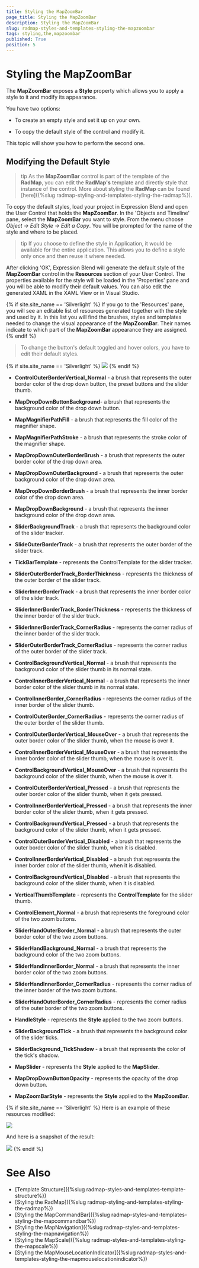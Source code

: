 ```yaml
---
title: Styling the MapZoomBar
page_title: Styling the MapZoomBar
description: Styling the MapZoomBar
slug: radmap-styles-and-templates-styling-the-mapzoombar
tags: styling,the,mapzoombar
published: True
position: 5
---
```


# Styling the MapZoomBar

The __MapZoomBar__ exposes a __Style__ property which allows you to apply a style to it and modify its appearance.

You have two options:

* To create an empty style and set it up on your own. 

* To copy the default style of the control and modify it.

This topic will show you how to perform the second one.

## Modifying the Default Style

>tip As the __MapZoomBar__ control is part of the template of the __RadMap__, you can edit the __RadMap's__ template and directly style that instance of the control. More about styling the __RadMap__ can be found [here]({%slug radmap-styling-and-templates-styling-the-radmap%}).

To copy the default styles, load your project in Expression Blend and open the User Control that holds the __MapZoomBar__. In the 'Objects and Timeline' pane, select the __MapZoomBar__ you want to style. From the menu choose *Object -> Edit Style -> Edit a Copy*. You will be prompted for the name of the style and where to be placed.

>tip If you choose to define the style in Application, it would be available for the entire application. This allows you to define a style only once and then reuse it where needed.

After clicking 'OK', Expression Blend will generate the default style of the __MapZoomBar__ control in the __Resources__ section of your User Control. The properties available for the style will be loaded in the 'Properties' pane and you will be able to modify their default values. You can also edit the generated XAML in the XAML View or in Visual Studio.

{% if site.site_name == 'Silverlight' %}
If you go to the 'Resources' pane, you will see an editable list of resources generated together with the style and used by it. In this list you will find the brushes, styles and templates needed to change the visual appearance of the __MapZoomBar__. Their names indicate to which part of the __MapZoomBar__ appearance they are assigned.
{% endif %}

>To change the button's default toggled and hover colors, you have to edit their default styles.

{% if site.site_name == 'Silverlight' %}
![](images/RadMap_StylesAndTemplates_StylingMapZoomBar_01.png)
{% endif %}

* __ControlOuterBorderVertical_Normal__ - a brush that represents the outer border color of the drop down button, the preset buttons and the slider thumb.

* __MapDropDownButtonBackground__- a brush that represents the background color of the drop down button.

* __MapMagnifierPathFill__ - a brush that represents the fill color of the magnifier shape.

* __MapMagnifierPathStroke__ - a brush that represents the stroke color of the magnifier shape.

* __MapDropDownOuterBorderBrush__ - a brush that represents the outer border color of the drop down area.

* __MapDropDownOuterBackground__ - a brush that represents the outer background color of the drop down area.

* __MapDropDownBorderBrush__ - a brush that represents the inner border color of the drop down area.

* __MapDropDownBackground__ - a brush that represents the inner background color of the drop down area.

* __SliderBackgroundTrack__ - a brush that represents the background color of the slider tracker.

* __SlideOuterBorderTrack__ - a brush that represents the outer border of the slider track.

* __TickBarTemplate__ - represents the ControlTemplate for the slider tracker.

* __SliderOuterBorderTrack_BorderThickness__ - represents the thickness of the outer border of the slider track.

* __SliderInnerBorderTrack__ - a brush that represents the inner border color of the slider track.

* __SliderInnerBorderTrack_BorderThickness__ - represents the thickness of the inner border of the slider track.

* __SliderInnerBorderTrack_CornerRadius__ - represents the corner radius of the inner border of the slider track.

* __SliderOuterBorderTrack_CornerRadius__ - represents the corner radius of the outer border of the slider track.

* __ControlBackgroundVertical_Normal__ - a brush that represents the background color of the slider thumb in its normal state.

* __ControlInnerBorderVertical_Normal__ - a brush that represents the inner border color of the slider thumb in its normal state.

* __ControlInnerBorder_CornerRadius__ - represents the corner radius of the inner border of the slider thumb.

* __ControlOuterBorder_CornerRadius__ - represents the corner radius of the outer border of the slider thumb.

* __ControlOuterBorderVertical_MouseOver__ - a brush that represents the outer border color of the slider thumb, when the mouse is over it.

* __ControlInnerBorderVertical_MouseOver__ - a brush that represents the inner border color of the slider thumb, when the mouse is over it.

* __ControlBackgroundVertical_MouseOver__ - a brush that represents the background color of the slider thumb, when the mouse is over it.

* __ControlOuterBorderVertical_Pressed__ - a brush that represents the outer border color of the slider thumb, when it gets pressed.

* __ControlInnerBorderVertical_Pressed__ - a brush that represents the inner border color of the slider thumb, when it gets pressed.

* __ControlBackgroundVertical_Pressed__ - a brush that represents the background color of the slider thumb, when it gets pressed.

* __ControlOuterBorderVertical_Disabled__ - a brush that represents the outer border color of the slider thumb, when it is disabled.

* __ControlInnerBorderVertical_Disabled__ - a brush that represents the inner border color of the slider thumb, when it is disabled.

* __ControlBackgroundVertical_Disabled__ - a brush that represents the background color of the slider thumb, when it is disabled.

* __VerticalThumbTemplate__ - represents the __ControlTemplate__ for the slider thumb.

* __ControlElement_Normal__ - a brush that represents the foreground color of the two zoom buttons.

* __SliderHandOuterBorder_Normal__ - a brush that represents the outer border color of the two zoom buttons.

* __SliderHandBackground_Normal__ - a brush that represents the background color of the two zoom buttons.

* __SliderHandInnerBorder_Normal__ - a brush that represents the inner border color of the two zoom buttons.

* __SliderHandInnerBorder_CornerRadius__ - represents the corner radius of the inner border of the two zoom buttons.

* __SliderHandOuterBorder_CornerRadius__ - represents the corner radius of the outer border of the two zoom buttons.

* __HandleStyle__ - represents the __Style__ applied to the two zoom buttons.

* __SliderBackgroundTick__ - a brush that represents the background color of the slider ticks.

* __SliderBackground_TickShadow__ - a brush that represents the color of the tick's shadow.

* __MapSlider__ - represents the __Style__ applied to the __MapSlider__.

* __MapDropDownButtonOpacity__ - represents the opacity of the drop down button.

* __MapZoomBarStyle__ - represents the __Style__ applied to the __MapZoomBar__. 

{% if site.site_name == 'Silverlight' %}
Here is an example of these resources modified:

![](images/RadMap_StylesAndTemplates_StylingMapZoomBar_02.png)

And here is a snapshot of the result:

![](images/RadMap_StylesAndTemplates_StylingMapZoomBar_03.png)
{% endif %}

# See Also
 * [Template Structure]({%slug radmap-styles-and-templates-template-structure%})
 * [Styling the RadMap]({%slug radmap-styling-and-templates-styling-the-radmap%})
 * [Styling the MapCommandBar]({%slug radmap-styles-and-templates-styling-the-mapcommandbar%})
 * [Styling the MapNavigation]({%slug radmap-styles-and-templates-styling-the-mapnavigation%})
 * [Styling the MapScale]({%slug radmap-styles-and-templates-styling-the-mapscale%})
 * [Styling the MapMouseLocationIndicator]({%slug radmap-styles-and-templates-styling-the-mapmouselocationindicator%})